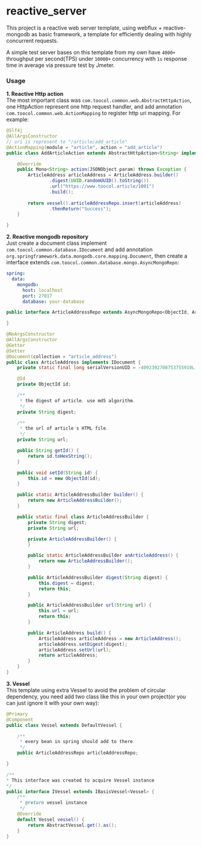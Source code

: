 # reactive_server

This project is a reactive web server template, using webflux + reactive-mongodb as basic framework, a template for efficiently dealing with highly concurrent requests.  

A simple test server bases on this template from my own have `4000+` throughput per second(TPS) under `10000+` concurrency with `1s` response time in average via pressure test by Jmeter.

### Usage
**1. Reactive Http action**  
The most important class was `com.toocol.common.web.AbstractHttpAction`, one HttpAction represent one http request handler, and add annotation `com.toocol.common.web.ActionMapping` to register http uri mapping. For example:  
```java
@Slf4j
@AllArgsConstructor
// uri is represent to "/article/add_article"
@ActionMapping(module = "article", action = "add_article")
public class AddArticleAction extends AbstractHttpAction<String> implements IVessel {

    @Override
    public Mono<String> action(JSONObject param) throws Exception {
        ArticleAddress articleAddress = ArticleAddress.builder()
                .digest(UUID.randomUUID().toString())
                .url("https://www.toocol.article/1001")
                .build();
                
        return vessel().articleAddressRepo.insert(articleAddress)
                .thenReturn("Success");
    }

}
```

**2. Reactive mongodb repository**  
Just create a document class implement `com.toocol.common.database.IDocument` and add annotation `org.springframework.data.mongodb.core.mapping.Document`, then create a interface extends `com.toocol.common.database.mongo.AsyncMongoRepo`:  
```yml
spring:
  data:
    mongodb:
      host: localhost
      port: 27017
      database: your-database
```
```java
public interface ArticleAddressRepo extends AsyncMongoRepo<ObjectId, ArticleAddress> {

}
```
```java
@NoArgsConstructor
@AllArgsConstructor
@Getter
@Setter
@Document(collection = "article_address")
public class ArticleAddress implements IDocument {
    private static final long serialVersionUID = -4092392708753755910L;

    @Id
    private ObjectId id;

    /**
     * the digest of article, use md5 algorithm.
     */
    private String digest;

    /**
     * the url of article's HTML file.
     */
    private String url;

    public String getId() {
        return id.toHexString();
    }

    public void setId(String id) {
        this.id = new ObjectId(id);
    }

    public static ArticleAddressBuilder builder() {
        return new ArticleAddressBuilder();
    }

    public static final class ArticleAddressBuilder {
        private String digest;
        private String url;

        private ArticleAddressBuilder() {
        }

        public static ArticleAddressBuilder anArticleAddress() {
            return new ArticleAddressBuilder();
        }

        public ArticleAddressBuilder digest(String digest) {
            this.digest = digest;
            return this;
        }

        public ArticleAddressBuilder url(String url) {
            this.url = url;
            return this;
        }

        public ArticleAddress build() {
            ArticleAddress articleAddress = new ArticleAddress();
            articleAddress.setDigest(digest);
            articleAddress.setUrl(url);
            return articleAddress;
        }
    }
}
```

**3. Vessel**  
This template using extra Vessel to avoid the problem of circular dependency, you need add two class like this in your own project(or you can just ignore it with your own way):  
```java
@Primary
@Component
public class Vessel extends DefaultVessel {

    /**
     * every bean in spring should add to there.
     */
    public ArticleAddressRepo articleAddressRepo;

}
```
```java
/**
* This interface was created to acquire Vessel instance
*/
public interface IVessel extends IBasisVessel<Vessel> {
    /**
     * @return vessel instance
     */
    @Override
    default Vessel vessel() {
        return AbstractVessel.get().as();
    }
}

```
